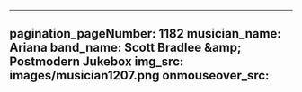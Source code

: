 ------
pagination_pageNumber: 1182
musician_name: Ariana
band_name: Scott Bradlee &amp;amp; Postmodern Jukebox
img_src: images/musician1207.png
onmouseover_src: 
------